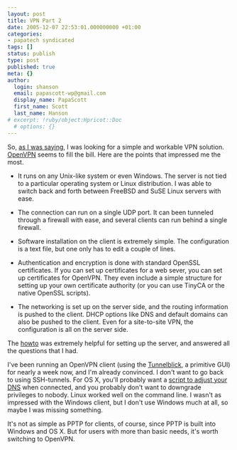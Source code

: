 ```yaml
---
layout: post
title: VPN Part 2
date: 2005-12-07 22:53:01.000000000 +01:00
categories:
- papatech syndicated
tags: []
status: publish
type: post
published: true
meta: {}
author:
  login: shanson
  email: papascott-wp@gmail.com
  display_name: PapaScott
  first_name: Scott
  last_name: Hanson
# excerpt: !ruby/object:Hpricot::Doc
  # options: {}
---
```

<p>So, <a href="http://www.papatech.de/articles/2005/12/04/vpn-part-1" title="VPN Part 1">as I was saying</a>, I was looking for a simple and workable VPN solution. <a href="http://openvpn.net/">OpenVPN</a> seems to fill the bill. Here are the points that impressed me the most.</p>
<ul>
<li>
<p>It runs on any Unix-like system or even Windows. The server is not tied to a particular operating system or Linux distribution. I was able to switch back and forth between FreeBSD and SuSE Linux servers with ease.</p>
</li>
<li>
<p>The connection can run on a single UDP port. It can been tunneled through a firewall with ease, and several clients can run behind a single firewall. </p>
</li>
<li>
<p>Software installation on the client is extremely simple. The configuration is a text file, but one only has to edit a couple of lines.</p>
</li>
<li>
<p>Authentication and encryption is done with standard OpenSSL certificates. If you can set up certificates for a web sever, you can set up certificates for OpenVPN. They even include a simple structure for setting up your own certificate authority (or you can use TinyCA or the native OpenSSL scripts).</p>
</li>
<li>
<p>The networking is set up on the server side, and the routing information is pushed to the client. DHCP options like DNS and default domains can also be pushed to the client. Even for a site-to-site VPN, the configuration is all on the server side.</p>
</li>
</ul>
<p>The <a href="http://openvpn.net/howto.html">howto</a> was extremely helpful for setting up the server, and answered all the questions that I had.</p>
<p>I've been running an OpenVPN client (using the <a href="http://tunnelblick.net/" title="Tunnelblick - GUI for OpenVPN on the Mac">Tunnelblick</a>, a primitive GUI) for nearly a week now, and I'm already convinced. I don't want to go back to using SSH-tunnels. For OS X, you'll probably want a <a href="http://njr.sabi.net/2005/08/04/overriding-dns-for-domains-in-os-x-tiger/">script to adjust your DNS</a> when connected, and you probably don't want to downgrade privileges to nobody. Linux worked well on the command line. I wasn't as impressed with the Windows client, but I don't use Windows much at all, so maybe I was missing something.</p>
<p>It's not as simple as PPTP for clients, of course, since PPTP is built into Windows and OS X. But for users with more than basic needs, it's worth switching to OpenVPN. </p>
